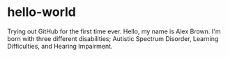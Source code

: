 # hello-world
Trying out GitHub for the first time ever.
Hello, my name is Alex Brown. I'm born with three different disabilities; Autistic Spectrum Disorder, Learning Difficulties, and Hearing Impairment.
